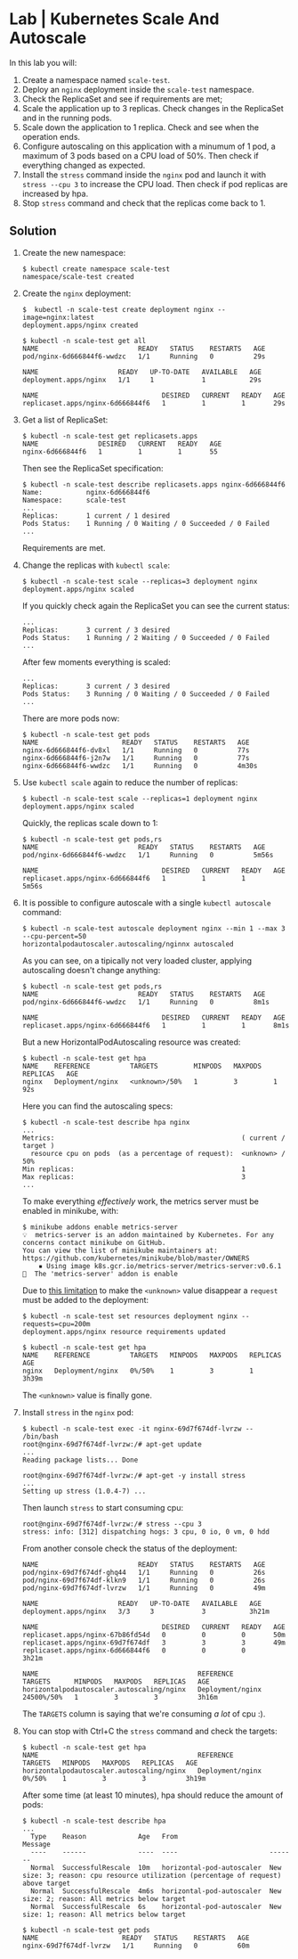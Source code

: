# Lab | Kubernetes Scale And Autoscale

In this lab you will:

1. Create a namespace named `scale-test`.
2. Deploy an `nginx` deployment inside the `scale-test` namespace.
3. Check the ReplicaSet and see if requirements are met;
4. Scale the application up to 3 replicas. Check changes in the ReplicaSet and in the running pods.
5. Scale down the application to 1 replica. Check and see when the operation ends.
6. Configure autoscaling on this application with a minumum of 1 pod, a maximum of 3 pods based on a CPU load of 50%. Then check if everything changed as expected.
7. Install the `stress` command inside the `nginx` pod and launch it with `stress --cpu 3` to increase the CPU load. Then check if pod replicas are increased by hpa.
8. Stop `stress` command and check that the replicas come back to 1.

## Solution

1. Create the new namespace:

   ```console
   $ kubectl create namespace scale-test
   namespace/scale-test created
   ```

2. Create the `nginx` deployment:

   ```console
   $  kubectl -n scale-test create deployment nginx --image=nginx:latest
   deployment.apps/nginx created

   $ kubectl -n scale-test get all
   NAME                         READY   STATUS    RESTARTS   AGE
   pod/nginx-6d666844f6-wwdzc   1/1     Running   0          29s

   NAME                    READY   UP-TO-DATE   AVAILABLE   AGE
   deployment.apps/nginx   1/1     1            1           29s

   NAME                               DESIRED   CURRENT   READY   AGE
   replicaset.apps/nginx-6d666844f6   1         1         1       29s
   ```

3. Get a list of ReplicaSet:

   ```console
   $ kubectl -n scale-test get replicasets.apps
   NAME               DESIRED   CURRENT   READY   AGE
   nginx-6d666844f6   1         1         1       55
   ```

   Then see the ReplicaSet specification:

   ```console
   $ kubectl -n scale-test describe replicasets.apps nginx-6d666844f6
   Name:           nginx-6d666844f6
   Namespace:      scale-test
   ...
   Replicas:       1 current / 1 desired
   Pods Status:    1 Running / 0 Waiting / 0 Succeeded / 0 Failed
   ...
   ```

   Requirements are met.

4. Change the replicas with `kubectl scale`:

   ```console
   $ kubectl -n scale-test scale --replicas=3 deployment nginx
   deployment.apps/nginx scaled
   ```

   If you quickly check again the ReplicaSet you can see the current status:

   ```console
   ...
   Replicas:       3 current / 3 desired
   Pods Status:    1 Running / 2 Waiting / 0 Succeeded / 0 Failed
   ...
   ```

   After few moments everything is scaled:

   ```console
   ...
   Replicas:       3 current / 3 desired
   Pods Status:    3 Running / 0 Waiting / 0 Succeeded / 0 Failed
   ...
   ```

   There are more pods now:

   ```console
   $ kubectl -n scale-test get pods
   NAME                     READY   STATUS    RESTARTS   AGE
   nginx-6d666844f6-dv8xl   1/1     Running   0          77s
   nginx-6d666844f6-j2n7w   1/1     Running   0          77s
   nginx-6d666844f6-wwdzc   1/1     Running   0          4m30s
   ```

5. Use `kubectl scale` again to reduce the number of replicas:

   ```console
   $ kubectl -n scale-test scale --replicas=1 deployment nginx
   deployment.apps/nginx scaled
   ```

   Quickly, the replicas scale down to 1:

   ```console
   $ kubectl -n scale-test get pods,rs
   NAME                         READY   STATUS    RESTARTS   AGE
   pod/nginx-6d666844f6-wwdzc   1/1     Running   0          5m56s

   NAME                               DESIRED   CURRENT   READY   AGE
   replicaset.apps/nginx-6d666844f6   1         1         1       5m56s
   ```

6. It is possible to configure autoscale with a single `kubectl autoscale` command:

   ```console
   $ kubectl -n scale-test autoscale deployment nginx --min 1 --max 3 --cpu-percent=50
   horizontalpodautoscaler.autoscaling/nginnx autoscaled
   ```

   As you can see, on a tipically not very loaded cluster, applying autoscaling doesn't change anything:

   ```console
   $ kubectl -n scale-test get pods,rs
   NAME                         READY   STATUS    RESTARTS   AGE
   pod/nginx-6d666844f6-wwdzc   1/1     Running   0          8m1s

   NAME                               DESIRED   CURRENT   READY   AGE
   replicaset.apps/nginx-6d666844f6   1         1         1       8m1s
   ```

   But a new HorizontalPodAutoscaling resource was created:

   ```console
   $ kubectl -n scale-test get hpa
   NAME    REFERENCE          TARGETS         MINPODS   MAXPODS   REPLICAS   AGE
   nginx   Deployment/nginx   <unknown>/50%   1         3         1          92s
   ```

   Here you can find the autoscaling specs:

   ```console
   $ kubectl -n scale-test describe hpa nginx
   ...
   Metrics:                                               ( current / target )
     resource cpu on pods  (as a percentage of request):  <unknown> / 50%
   Min replicas:                                          1
   Max replicas:                                          3
   ...
   ```

   To make everything *effectively* work, the metrics server must be enabled in minikube, with:

   ```console
   $ minikube addons enable metrics-server
   💡  metrics-server is an addon maintained by Kubernetes. For any concerns contact minikube on GitHub.
   You can view the list of minikube maintainers at: https://github.com/kubernetes/minikube/blob/master/OWNERS
       ▪ Using image k8s.gcr.io/metrics-server/metrics-server:v0.6.1
   🌟  The 'metrics-server' addon is enable
   ```

   Due to [this limitation](https://github.com/kubernetes-sigs/metrics-server/issues/989#issuecomment-1313971365) to make the `<unknown>` value disappear a `request` must be added to the deployment:

   ```console
   $ kubectl -n scale-test set resources deployment nginx --requests=cpu=200m
   deployment.apps/nginx resource requirements updated

   $ kubectl -n scale-test get hpa
   NAME    REFERENCE          TARGETS   MINPODS   MAXPODS   REPLICAS   AGE
   nginx   Deployment/nginx   0%/50%    1         3         1          3h39m
   ```

   The `<unknown>` value is finally gone.

7. Install `stress` in the `nginx` pod:

   ```console
   $ kubectl -n scale-test exec -it nginx-69d7f674df-lvrzw -- /bin/bash
   root@nginx-69d7f674df-lvrzw:/# apt-get update
   ...
   Reading package lists... Done

   root@nginx-69d7f674df-lvrzw:/# apt-get -y install stress
   ...
   Setting up stress (1.0.4-7) ...
   ```

   Then launch `stress` to start consuming cpu:

   ```console
   root@nginx-69d7f674df-lvrzw:/# stress --cpu 3
   stress: info: [312] dispatching hogs: 3 cpu, 0 io, 0 vm, 0 hdd
   ```

   From another console check the status of the deployment:

   ```console
   NAME                         READY   STATUS    RESTARTS   AGE
   pod/nginx-69d7f674df-ghq44   1/1     Running   0          26s
   pod/nginx-69d7f674df-klkn9   1/1     Running   0          26s
   pod/nginx-69d7f674df-lvrzw   1/1     Running   0          49m

   NAME                    READY   UP-TO-DATE   AVAILABLE   AGE
   deployment.apps/nginx   3/3     3            3           3h21m

   NAME                               DESIRED   CURRENT   READY   AGE
   replicaset.apps/nginx-67b86fd54d   0         0         0       50m
   replicaset.apps/nginx-69d7f674df   3         3         3       49m
   replicaset.apps/nginx-6d666844f6   0         0         0       3h21m

   NAME                                        REFERENCE          TARGETS      MINPODS   MAXPODS   REPLICAS   AGE
   horizontalpodautoscaler.autoscaling/nginx   Deployment/nginx   24500%/50%   1         3         3          3h16m
   ```

   The `TARGETS` column is saying that we're consuming *a lot* of cpu :).

8. You can stop with Ctrl+C the `stress` command and check the targets:

   ```console
   $ kubectl -n scale-test get hpa
   NAME                                        REFERENCE          TARGETS   MINPODS   MAXPODS   REPLICAS   AGE
   horizontalpodautoscaler.autoscaling/nginx   Deployment/nginx   0%/50%    1         3         3          3h19m
   ```

   After some time (at least 10 minutes), hpa should reduce the amount of pods:

   ```console
   $ kubectl -n scale-test describe hpa
   ...
     Type    Reason             Age   From                       Message
     ----    ------             ----  ----                       -------
     Normal  SuccessfulRescale  10m   horizontal-pod-autoscaler  New size: 3; reason: cpu resource utilization (percentage of request) above target
     Normal  SuccessfulRescale  4m6s  horizontal-pod-autoscaler  New size: 2; reason: All metrics below target
     Normal  SuccessfulRescale  6s    horizontal-pod-autoscaler  New size: 1; reason: All metrics below target

   $ kubectl -n scale-test get pods
   NAME                     READY   STATUS    RESTARTS   AGE
   nginx-69d7f674df-lvrzw   1/1     Running   0          60m
   ```
